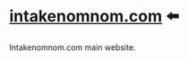 # [intakenomnom.com] ⬅️

Intakenomnom.com main website.

[intakenomnom.com]: https://intakenomnom.com
